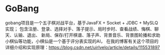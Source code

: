 # GoBang
gobang项目是一个五子棋对战平台，基于JavaFX + Socket + JDBC + MySLQ 实现； 包含注册、登录、选择对手、落子提示、局时步时、查看战绩、悔棋、聊天、认输、退出、 新局、保存/打开棋谱、落子声、背景音乐、背景图轮播和求助小棋仙等功能，小棋仙是一个基于评分表实现的AI， 在我的博客有关这个项目的详细介绍和实现原理：https://blog.csdn.net/uirlvelo/article/details/115531897
